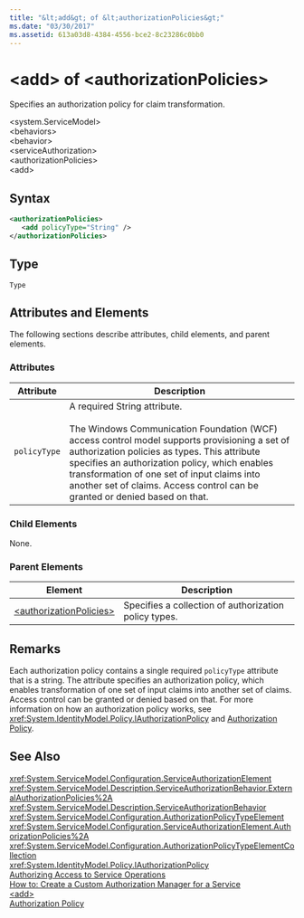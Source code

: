 ```yaml
---
title: "&lt;add&gt; of &lt;authorizationPolicies&gt;"
ms.date: "03/30/2017"
ms.assetid: 613a03d8-4384-4556-bce2-8c23286c0bb0
---
```

# &lt;add&gt; of &lt;authorizationPolicies&gt;
Specifies an authorization policy for claim transformation.  

 \<system.ServiceModel>  
\<behaviors>  
\<behavior>  
\<serviceAuthorization>  
\<authorizationPolicies>  
\<add>  

## Syntax  

```xml  
<authorizationPolicies>  
   <add policyType="String" />  
</authorizationPolicies>  
```  

## Type  
 `Type`  

## Attributes and Elements  
 The following sections describe attributes, child elements, and parent elements.  

### Attributes  


|Attribute|Description|  
|---------------|-----------------|  
|`policyType`|A required String attribute.<br /><br /> The Windows Communication Foundation (WCF) access control model supports provisioning a set of authorization policies as types. This attribute specifies an authorization policy, which enables transformation of one set of input claims into another set of claims. Access control can be granted or denied based on that.|  

### Child Elements  
 None.  

### Parent Elements  


|Element|Description|  
|-------------|-----------------|  
|[\<authorizationPolicies>](../../../../../docs/framework/configure-apps/file-schema/wcf/authorizationpolicies.md)|Specifies a collection of authorization policy types.|  

## Remarks  
 Each authorization policy contains a single required `policyType` attribute that is a string. The attribute specifies an authorization policy, which enables transformation of one set of input claims into another set of claims. Access control can be granted or denied based on that. For more information on how an authorization policy works, see <xref:System.IdentityModel.Policy.IAuthorizationPolicy> and [Authorization Policy](../../../../../docs/framework/wcf/samples/authorization-policy.md).  

## See Also  
 <xref:System.ServiceModel.Configuration.ServiceAuthorizationElement>  
 <xref:System.ServiceModel.Description.ServiceAuthorizationBehavior.ExternalAuthorizationPolicies%2A>  
 <xref:System.ServiceModel.Description.ServiceAuthorizationBehavior>  
 <xref:System.ServiceModel.Configuration.AuthorizationPolicyTypeElement>  
 <xref:System.ServiceModel.Configuration.ServiceAuthorizationElement.AuthorizationPolicies%2A>  
 <xref:System.ServiceModel.Configuration.AuthorizationPolicyTypeElementCollection>  
 <xref:System.IdentityModel.Policy.IAuthorizationPolicy>  
 [Authorizing Access to Service Operations](../../../../../docs/framework/wcf/samples/authorizing-access-to-service-operations.md)  
 [How to: Create a Custom Authorization Manager for a Service](../../../../../docs/framework/wcf/extending/how-to-create-a-custom-authorization-manager-for-a-service.md)  
 [\<add>](../../../../../docs/framework/configure-apps/file-schema/wcf/add-of-authorizationpolicies.md)  
 [Authorization Policy](../../../../../docs/framework/wcf/samples/authorization-policy.md)
